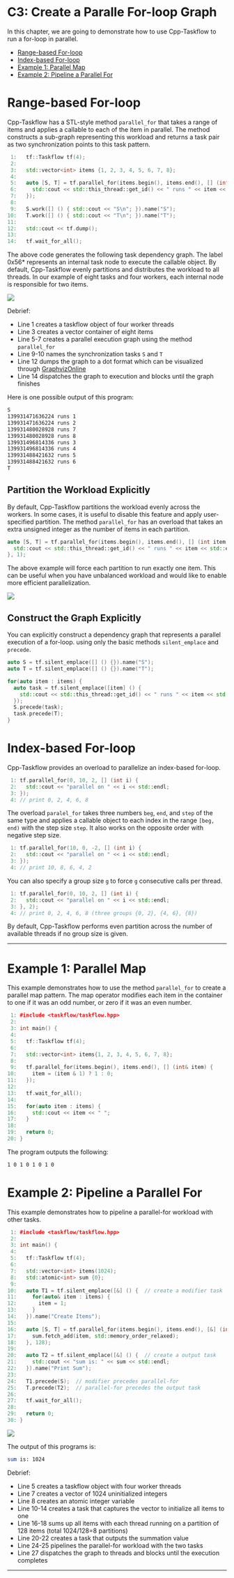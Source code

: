# C3: Create a Paralle For-loop Graph

In this chapter, we are going to demonstrate how to use Cpp-Taskflow
to run a for-loop in parallel.

+ [Range-based For-loop](#range-based-for-loop)
+ [Index-based For-loop](#index-based-for-loop)
+ [Example 1: Parallel Map](#example-1-parallel-map)
+ [Example 2: Pipeline a Parallel For](#example-2-pipeline-a-parallel-for)

# Range-based For-loop

Cpp-Taskflow has a STL-style method `parallel_for` 
that takes a range of items and applies a callable to each of the item in parallel.
The method constructs a sub-graph representing this workload
and returns a task pair as two synchronization points to this task pattern.

```cpp
 1:   tf::Taskflow tf(4);
 2:
 3:   std::vector<int> items {1, 2, 3, 4, 5, 6, 7, 8};
 4:
 5:   auto [S, T] = tf.parallel_for(items.begin(), items.end(), [] (int item) {
 6:     std::cout << std::this_thread::get_id() << " runs " << item << std::endl;
 7:   });
 8:
 9:   S.work([] () { std::cout << "S\n"; }).name("S");
10:   T.work([] () { std::cout << "T\n"; }).name("T");
11:
12:   std::cout << tf.dump();
13:
14:   tf.wait_for_all();
```

The above code generates the following task dependency graph. 
The label 0x56\* represents an internal task node to execute the callable object.
By default, Cpp-Taskflow evenly partitions and distributes the workload 
to all threads.
In our example of eight tasks and four workers, each internal node is responsible for two items.

![](parallel_for1.png)

Debrief:
+ Line 1 creates a taskflow object of four worker threads
+ Line 3 creates a vector container of eight items
+ Line 5-7 creates a parallel execution graph using the method `parallel_for`
+ Line 9-10 names the synchronization tasks `S` and `T`
+ Line 12 dumps the graph to a dot format which can be visualized through [GraphvizOnline][GraphVizOnline]
+ Line 14 dispatches the graph to execution and blocks until the graph finishes

Here is one possible output of this program:

```bash
S
139931471636224 runs 1
139931471636224 runs 2
139931480028928 runs 7
139931480028928 runs 8
139931496814336 runs 3
139931496814336 runs 4
139931488421632 runs 5
139931488421632 runs 6
T
```

## Partition the Workload Explicitly

By default, Cpp-Taskflow partitions the workload evenly across the workers.
In some cases, it is useful to disable this feature and apply user-specified partition.
The method `parallel_for` has an overload that takes an extra unsigned integer as 
the number of items in each partition.

```cpp
auto [S, T] = tf.parallel_for(items.begin(), items.end(), [] (int item) {
  std::cout << std::this_thread::get_id() << " runs " << item << std::endl;
}, 1);
```

The above example will force each partition to run exactly one item.
This can be useful when you have unbalanced workload
and would like to enable more efficient parallelization.

![](parallel_for2.png)

## Construct the Graph Explicitly

You can explicitly construct a dependency graph that represents a parallel execution 
of a for-loop.
using only the basic methods `silent_emplace` and `precede`.


```cpp
auto S = tf.silent_emplace([] () {}).name("S");
auto T = tf.silent_emplace([] () {}).name("T");

for(auto item : items) {
  auto task = tf.silent_emplace([item] () {
    std::cout << std::this_thread::get_id() << " runs " << item << std::endl;
  });
  S.precede(task);
  task.precede(T);
}
```

# Index-based For-loop

Cpp-Taskflow provides an overload to parallelize an index-based for-loop. 

```cpp
 1: tf.parallel_for(0, 10, 2, [] (int i) {
 2:   std::cout << "parallel on " << i << std::endl;
 3: });
 4: // print 0, 2, 4, 6, 8
```

The overload `paralel_for` takes three numbers `beg`, `end`, and `step` of the same type
and applies a callable object to each index in the range `[beg, end)` with 
the step size `step`.
It also works on the opposite order with negative step size.

```cpp
 1: tf.parallel_for(10, 0, -2, [] (int i) {
 2:   std::cout << "parallel on " << i << std::endl;
 3: });
 4: // print 10, 8, 6, 4, 2
```

You can also specify a group size `g` to force `g` consecutive calls per thread. 

```cpp
 1: tf.parallel_for(0, 10, 2, [] (int i) {
 2:   std::cout << "parallel on " << i << std::endl;
 3: }, 2);
 4: // print 0, 2, 4, 6, 8 (three groups {0, 2}, {4, 6}, {8})
```

By default, Cpp-Taskflow performs even partition across the number of available threads 
if no group size is given.

---

# Example 1: Parallel Map

This example demonstrates how to use the method `parallel_for`
to create a parallel map pattern.
The map operator modifies each item in the container to one if it was an odd number,
or zero if it was an even number.

```cpp
 1: #include <taskflow/taskflow.hpp>
 2:
 3: int main() {
 4:
 5:   tf::Taskflow tf(4);
 6:
 7:   std::vector<int> items{1, 2, 3, 4, 5, 6, 7, 8};
 8:
 9:   tf.parallel_for(items.begin(), items.end(), [] (int& item) {
10:     item = (item & 1) ? 1 : 0;
11:   });
12:
13:   tf.wait_for_all();
14:
15:   for(auto item : items) {
16:     std::cout << item << " ";
17:   }
18:
19:   return 0;
20: }
```

The program outputs the following:

```bash
1 0 1 0 1 0 1 0 
```

# Example 2: Pipeline a Parallel For

This example demonstrates how to pipeline a parallel-for workload
with other tasks.

```cpp
 1: #include <taskflow/taskflow.hpp>
 2:
 3: int main() {
 4:
 5:   tf::Taskflow tf(4);
 6:
 7:   std::vector<int> items(1024);
 8:   std::atomic<int> sum {0};
 9:
10:   auto T1 = tf.silent_emplace([&] () {  // create a modifier task
11:     for(auto& item : items) {
12:       item = 1;
13:     }
14:   }).name("Create Items");
15:
16:   auto [S, T] = tf.parallel_for(items.begin(), items.end(), [&] (int item) {
17:     sum.fetch_add(item, std::memory_order_relaxed);
18:   }, 128);
19:
20:   auto T2 = tf.silent_emplace([&] () {  // create a output task
21:     std::cout << "sum is: " << sum << std::endl;
22:   }).name("Print Sum");
23:
24:   T1.precede(S);  // modifier precedes parallel-for
25:   T.precede(T2);  // parallel-for precedes the output task
26:
27:   tf.wait_for_all();
28:
29:   return 0;
30: }
```

![](parallel_for_example2.png)

The output of this programs is:

```bash
sum is: 1024
```

Debrief:
+ Line 5 creates a taskflow object with four worker threads
+ Line 7 creates a vector of 1024 uninitialized integers
+ Line 8 creates an atomic integer variable
+ Line 10-14 creates a task that captures the vector to initialize all items to one
+ Line 16-18 sums up all items with each thread running on a partition of 128 items (total 1024/128=8 partitions)
+ Line 20-22 creates a task that outputs the summation value
+ Line 24-25 pipelines the parallel-for workload with the two tasks
+ Line 27 dispatches the graph to threads and blocks until the execution completes
 

 
 * * *
 
 [GraphViz]:              https://www.graphviz.org/
 [GraphVizOnline]:        https://dreampuf.github.io/GraphvizOnline/
 
 
 
 
 
 
 
 
 
 
 
 
 
